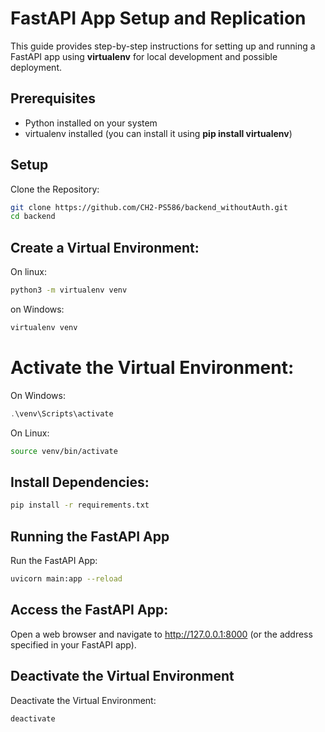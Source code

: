 # FastAPI App Setup and Replication

This guide provides step-by-step instructions for setting up and running a FastAPI app using **virtualenv** for local development and possible deployment.

## Prerequisites

- Python installed on your system
- virtualenv installed (you can install it using **pip install virtualenv**)

## Setup

Clone the Repository:

```bash
git clone https://github.com/CH2-PS586/backend_withoutAuth.git
cd backend
```

## Create a Virtual Environment:

On linux:

```bash
python3 -m virtualenv venv
```

on Windows:

```powershell
virtualenv venv
```

# Activate the Virtual Environment:

On Windows:

```powershell
.\venv\Scripts\activate
```


On Linux:

```bash
source venv/bin/activate
```


## Install Dependencies:

```bash
pip install -r requirements.txt
```

## Running the FastAPI App

Run the FastAPI App:

```bash
uvicorn main:app --reload
```

## Access the FastAPI App:

Open a web browser and navigate to http://127.0.0.1:8000 (or the address specified in your FastAPI app).

## Deactivate the Virtual Environment

Deactivate the Virtual Environment:

```bash
deactivate
```
